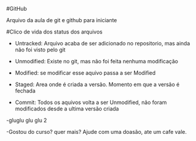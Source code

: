 #GitHub

Arquivo da aula de git e github para iniciante

#Clico de vida dos status dos arquivos

- Untracked: Arquivo acaba de ser adicionado no repositorio, mas ainda não foi visto pelo git
- Unmodified: Existe no git, mas não foi feita nenhuma modificação
- Modified: se modificar esse aquivo passa a ser Modified
- Staged: Area onde é criada a versão. Momento em que a versão é fechada

- Commit: Todos os aquivos volta a ser Unmodified, não foram modificados desde a ultima versão criada

-gluglu glu glu 2

-Gostou do curso? quer mais? Ajude com uma doasão, ate um cafe vale.